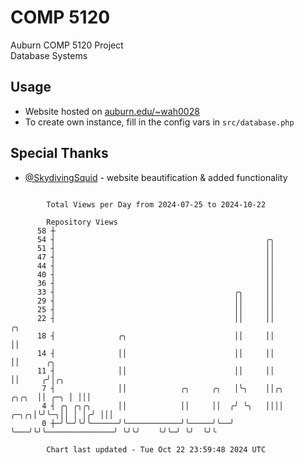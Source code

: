 # COMP 5120
Auburn COMP 5120 Project  
Database Systems

## Usage
- Website hosted on [auburn.edu/~wah0028](https://webhome.auburn.edu/~wah0028/)
- To create own instance, fill in the config vars in `src/database.php`

## Special Thanks
- [@SkydivingSquid](https://github.com/SkydivingSquid) - website beautification & added functionality

```

        Total Views per Day from 2024-07-25 to 2024-10-22

        Repository Views
      58 ┼
      54 ┤                                               ╭╮
      51 ┤                                               ││
      47 ┤                                               ││
      44 ┤                                               ││
      40 ┤                                               ││
      36 ┤                                               ││
      33 ┤                                        ╭╮     ││
      29 ┤                                        ││     ││
      25 ┤                                        ││     ││
      22 ┤                                        ││     ││                            ╭╮
      18 ┤              ╭╮                        ││     ││                            ││
      14 ┤              ││                        ││     ││                            ││      ╭╮
      11 ┤              ││                        ││     ││                            ││     ╭╯│╭╮
       7 ┤              ││            ╭╮     ╭╮   │╰╮    ││╭╮                    ╭╮╭╮  ││ ╭─╮ │ │││
       4 ┤ ╭╮ ╭╮╭╮      ││            ││     ││  ╭╯ ╰╮   ││││               ╭─╮╭╮│╰╯╰─╮││ │ │╭╯ │││
       0 ┼─╯╰─╯╰╯╰──────╯╰────────────╯╰─────╯╰──╯   ╰───╯╰╯╰───────────────╯ ╰╯╰╯    ╰╯╰─╯ ╰╯  ╰╯╰

        Chart last updated - Tue Oct 22 23:59:48 2024 UTC
        
```
